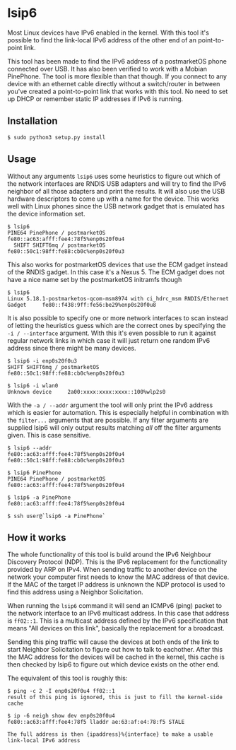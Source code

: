 # lsip6

Most Linux devices have IPv6 enabled in the kernel. With this tool it's possible to find the link-local IPv6
address of the other end of an point-to-point link.

This tool has been made to find the IPv6 address of a postmarketOS phone connected over USB. It has also been verified
to work with a Mobian PinePhone. The tool is more flexible than that though. If you connect to any device with
an ethernet cable directly without a switch/router in between you've created a point-to-point link that works
with this tool. No need to set up DHCP or remember static IP addresses if IPv6 is running.

## Installation

```shell-session
$ sudo python3 setup.py install
```

## Usage

Without any arguments `lsip6` uses some heuristics to figure out which of the network interfaces are RNDIS USB adapters
and will try to find the IPv6 neighbor of all those adapters and print the results. It will also use the USB hardware
descriptors to come up with a name for the device. This works well with Linux phones since the USB network gadget
that is emulated has the device information set.

```shell-session
$ lsip6
PINE64 PinePhone / postmarketOS     fe80::ac63:afff:fee4:78f5%enp0s20f0u4
  SHIFT SHIFT6mq / postmarketOS     fe80::50c1:98ff:fe88:cb0c%enp0s20f0u3
```

This also works for postmarketOS devices that use the ECM gadget instead of the RNDIS gadget. In this case it's a
Nexus 5. The ECM gadget does not have a nice name set by the postmarketOS initramfs though

```shell-session
$ lsip6
Linux 5.18.1-postmarketos-qcom-msm8974 with ci_hdrc_msm RNDIS/Ethernet Gadget     fe80::f438:9ff:fe56:be29%enp0s20f0u8
```

It is also possible to specify one or more network interfaces to scan instead of letting the heuristics guess which
are the correct ones by specifying the `-i / --interface` argument. With this it's even possible to run it against regular network
links in which case it will just return one random IPv6 address since there might be many devices.

```shell-session
$ lsip6 -i enp0s20f0u3
SHIFT SHIFT6mq / postmarketOS     fe80::50c1:98ff:fe88:cb0c%enp0s20f0u3

$ lsip6 -i wlan0
Unknown device     2a00:xxxx:xxxx:xxxx::100%wlp2s0
```

With the `-a / --addr` argument the tool will only print the IPv6 address which is easier for automation. This is
especially helpful in combination with the `filter...` arguments that are possible. If any filter arguments are
supplied lsip6 will only output results matching _all_ off the filter arguments given. This is case sensitive.

```shell-session
$ lsip6 --addr
fe80::ac63:afff:fee4:78f5%enp0s20f0u4
fe80::50c1:98ff:fe88:cb0c%enp0s20f0u3

$ lsip6 PinePhone
PINE64 PinePhone / postmarketOS     fe80::ac63:afff:fee4:78f5%enp0s20f0u4

$ lsip6 -a PinePhone
fe80::ac63:afff:fee4:78f5%enp0s20f0u4

$ ssh user@`lsip6 -a PinePhone`
```

## How it works

The whole functionality of this tool is build around the IPv6 Neighbour Discovery Protocol (NDP). This is the IPv6
replacement for the functionality provided by ARP on IPv4. When sending traffic to another device on the network your
computer first needs to know the MAC address of that device. If the MAC of the target IP address is unknown the NDP
protocol is used to find this address using a Neighbor Solicitation.

When running the `lsip6` command it will send an ICMPv6 (ping) packet to the network interface to an IPv6 multicast
address. In this case that address is `ff02::1`. This is a multicast address defined by the IPv6 specification that
means "All devices on this link", basically the replacement for a broadcast.

Sending this ping traffic will cause the devices at both ends of the link to start Neighbor Solicitation to figure out
how to talk to eachother. After this the MAC address for the devices will be cached in the kernel, this cache is then
checked by lsip6 to figure out which device exists on the other end.

The equivalent of this tool is roughly this:

```shell-session
$ ping -c 2 -I enp0s20f0u4 ff02::1
result of this ping is ignored, this is just to fill the kernel-side cache

$ ip -6 neigh show dev enp0s20f0u4
fe80::ac63:afff:fee4:78f5 lladdr ae:63:af:e4:78:f5 STALE 

The full address is then {ipaddress}%{interface} to make a usable link-local IPv6 address
```
